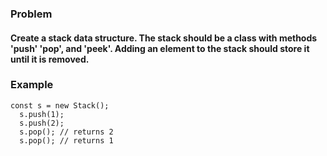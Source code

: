 ### Problem

#### Create a stack data structure. The stack should be a class with methods 'push' 'pop', and 'peek'.  Adding an element to the stack should store it until it is removed.

### Example
```
const s = new Stack();
  s.push(1);
  s.push(2);
  s.pop(); // returns 2
  s.pop(); // returns 1
```
